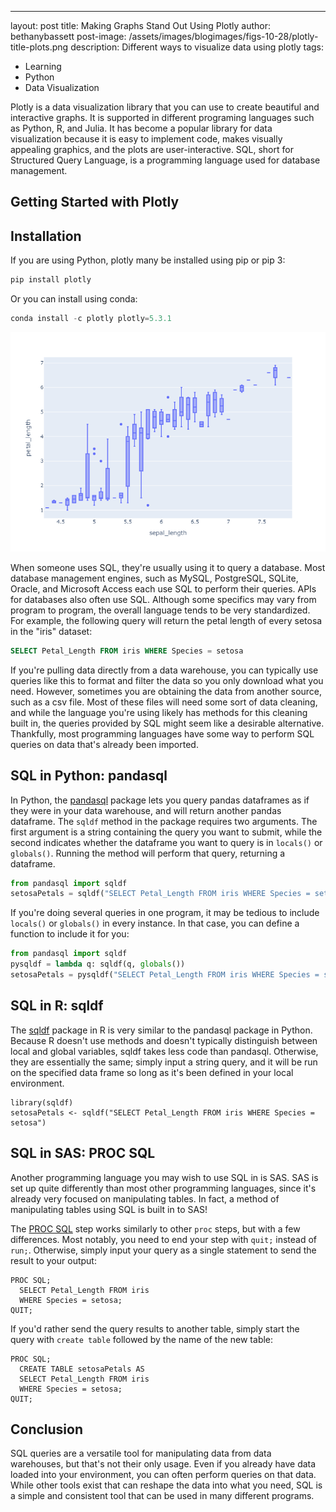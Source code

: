 ---
layout: post
title: Making Graphs Stand Out Using Plotly
author: bethanybassett
post-image: /assets/images/blogimages/figs-10-28/plotly-title-plots.png
description: Different ways to visualize data using plotly
tags:
- Learning
- Python
- Data Visualization

Plotly is a data visualization library that you can use to create beautiful and interactive graphs. It is supported in different programing languages such as Python, R, and Julia. It has become a popular library for data visualization because it is easy to implement code, makes visually appealing graphics, and the plots are user-interactive. SQL, short for Structured Query Language, is a programming language used for database management. 

## Getting Started with Plotly

## Installation 

If you are using Python, plotly many be installed using pip or pip 3:
```python
pip install plotly
```

Or you can install using conda:

```python
conda install -c plotly plotly=5.3.1
```


![MySQL](/assets/images/blogimages/figs-10-28/newplot.png)

When someone uses SQL, they're usually using it to query a database. Most database management engines, such
as MySQL, PostgreSQL, SQLite, Oracle, and Microsoft Access each use SQL to perform their queries. APIs
for databases also often use SQL. Although some specifics may vary from program to program, the overall
language tends to be very standardized. For example, the following query will return the petal length
of every setosa in the "iris" dataset: 

```sql
SELECT Petal_Length FROM iris WHERE Species = setosa
```

If you're pulling data directly from a data warehouse, you can typically use queries like this to format 
and filter the data so you only download what you need. However, sometimes you are obtaining the data
from another source, such as a csv file. Most of these files will need some sort of data cleaning, and 
while the language you're using likely has methods for this cleaning built in, the queries provided by
SQL might seem like a desirable alternative. Thankfully, most programming languages have some way to
perform SQL queries on data that's already been imported. 

## SQL in Python: pandasql

In Python, the [pandasql](https://pypi.org/project/pandasql/) package lets you query pandas dataframes
as if they were in your data warehouse, and will return another pandas dataframe. The `sqldf` method
in the package requires two arguments. The first argument is a string containing the query you want to
submit, while the second indicates whether the dataframe you want to query is in `locals()` or `globals()`.
Running the method will perform that query, returning a dataframe. 

```python
from pandasql import sqldf
setosaPetals = sqldf("SELECT Petal_Length FROM iris WHERE Species = setosa", globals())
```
If you're doing several queries in one program, it may be tedious to include `locals()` or `globals()` in
every instance. In that case, you can define a function to include it for you:

```python
from pandasql import sqldf
pysqldf = lambda q: sqldf(q, globals())
setosaPetals = pysqldf("SELECT Petal_Length FROM iris WHERE Species = setosa")
```

## SQL in R: sqldf

The [sqldf](https://www.rdocumentation.org/packages/sqldf/) package in R is very similar to the pandasql 
package in Python. Because R doesn't use methods and doesn't typically distinguish between 
local and global variables, sqldf takes less code than pandasql. Otherwise, they are essentially the
same; simply input a string query, and it will be run on the specified data frame so long as it's been
defined in your local environment. 

```splus
library(sqldf)
setosaPetals <- sqldf("SELECT Petal_Length FROM iris WHERE Species = setosa")
```

## SQL in SAS: PROC SQL

Another programming language you may wish to use SQL in is SAS. SAS is set up quite differently than
most other programming languages, since it's already very focused on manipulating tables. In fact, a
method of manipulating tables using SQL is built in to SAS! 

The 
[PROC SQL](https://documentation.sas.com/doc/en/pgmsascdc/9.4_3.5/sqlproc/n1lhnlzhrmrqggn1rz570u89oq2m.htm)
step works similarly to other `proc` steps, but with a few differences. Most notably, you need to end your 
step with `quit;` instead of `run;`. Otherwise, simply input your query as a single statement to send the
result to your output: 

```sas
PROC SQL;
  SELECT Petal_Length FROM iris 
  WHERE Species = setosa;
QUIT;
```

If you'd rather send the query results to another table, simply start the query with `create table`
followed by the name of the new table:

```sas
PROC SQL;
  CREATE TABLE setosaPetals AS
  SELECT Petal_Length FROM iris 
  WHERE Species = setosa;
QUIT;
```

## Conclusion

SQL queries are a versatile tool for manipulating data from data warehouses, but that's not their only
usage. Even if you already have data loaded into your environment, you can often perform queries on that
data. While other tools exist that can reshape the data into what you need, SQL is a simple and 
consistent tool that can be used in many different programs.  
